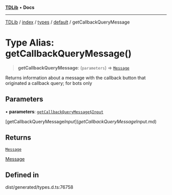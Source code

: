 [**TDLib**](../../../../../../README.md) • **Docs**

***

[TDLib](../../../../../../modules.md) / [index](../../../../../README.md) / [types](../../../README.md) / [default](../README.md) / getCallbackQueryMessage

# Type Alias: getCallbackQueryMessage()

> **getCallbackQueryMessage**: (`parameters`) => [`Message`](Message-1.md)

Returns information about a message with the callback button that originated a callback query; for bots only

## Parameters

• **parameters**: [`getCallbackQueryMessage$Input`](getCallbackQueryMessage$Input.md)

[getCallbackQueryMessage$Input](getCallbackQueryMessage$Input.md)

## Returns

[`Message`](Message-1.md)

[Message](Message-1.md)

## Defined in

dist/generated/types.d.ts:76758
